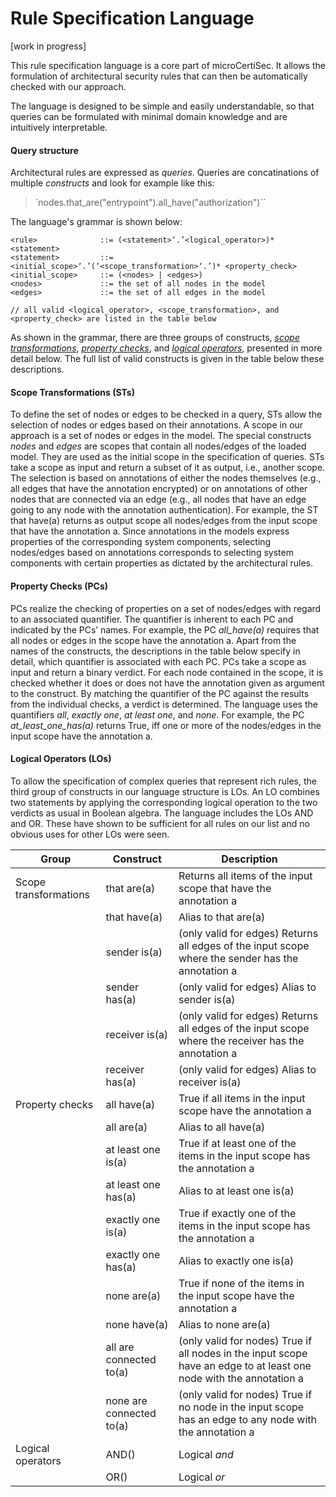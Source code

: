 # Rule Specification Language

[work in progress]

This rule specification language is a core part of microCertiSec. 
It allows the formulation of architectural security rules that can then be automatically checked with our approach.

The language is designed to be simple and easily understandable, so that queries can be formulated with minimal domain knowledge and are intuitively interpretable.

#### Query structure
Architectural rules are expressed as *queries*. 
Queries are concatinations of multiple *constructs* and look for example like this:

> `nodes.that_are("entrypoint").all_have("authorization")``

The language's grammar is shown below:


```
<rule> 				::= (<statement>‘.’<logical_operator>)* <statement>
<statement> 		::= <initial_scope>‘.’(‘<scope_transformation>‘.’)* <property_check>
<initial_scope> 	::= (<nodes> | <edges>)
<nodes> 			::= the set of all nodes in the model
<edges> 			::= the set of all edges in the model

// all valid <logical_operator>, <scope_transformation>, and <property_check> are listed in the table below
```


As shown in the grammar, there are three groups of constructs, [*scope transformations*](#scope-transformations), [*property checks*](#property-checks), and [*logical operators*](logical-operators), presented in more detail below.
The full list of valid constructs is given in the table below these descriptions.


#### Scope Transformations (STs)
To define the set of nodes or edges to be checked in a query, STs allow the selection of nodes or edges based on their annotations. 
A scope in our approach is a set of nodes or edges in the model. 
The special constructs *nodes* and *edges* are scopes that contain all nodes/edges of the loaded model. 
They are used as the initial scope in the specification of queries. 
STs take a scope as input and return a subset of it as output, i.e., another scope. 
The selection is based on annotations of either the nodes themselves (e.g., all edges that have the annotation encrypted) or on annotations of other nodes that are connected via an edge (e.g., all nodes that have an edge going to any node with the annotation authentication).
For example, the ST that have(a) returns as output scope all nodes/edges from the input scope that have the annotation a.
Since annotations in the models express properties of the corresponding system components, selecting nodes/edges based on annotations corresponds to selecting system components with certain properties as dictated by the architectural rules.


#### Property Checks (PCs)
PCs realize the checking of properties on a set of nodes/edges with regard to an associated quantifier.
The quantifier is inherent to each PC and indicated by the PCs’ names. 
For example, the PC *all_have(a)* requires that all nodes or edges in the scope have the annotation a. 
Apart from the names of the constructs, the descriptions in the table below specify in detail, which quantifier is associated with each PC. 
PCs take a scope as input and return a binary verdict. 
For each node contained in the scope, it is checked whether it does or does not have the annotation given as argument to the construct. 
By matching the quantifier of the PC against the results from the individual checks, a verdict is determined. 
The language uses the quantifiers *all*, *exactly one*, *at least one*, and *none*. 
For example, the PC *at_least_one_has(a)* returns True, iff one or more of the nodes/edges in the input scope have the annotation a.


#### Logical Operators (LOs)
To allow the specification of complex queries that represent rich rules, the third group of constructs in our language structure is LOs. 
An LO combines two statements by applying the corresponding logical operation to the two verdicts as usual in Boolean algebra. 
The language includes the LOs AND and OR. 
These have shown to be sufficient for all rules on our list and no obvious uses for other LOs were seen.



| Group | Construct | Description |
| ----- | ----- | ----- |
| Scope transformations | that are(a) | Returns all items of the input scope that have the annotation a
| | that have(a) | Alias to that are(a)
| | sender is(a) | (only valid for edges) Returns all edges of the input scope where the sender has the annotation a
| | sender has(a) | (only valid for edges) Alias to sender is(a)
| | receiver is(a) | (only valid for edges) Returns all edges of the input scope where the receiver has the annotation a
| | receiver has(a) | (only valid for edges) Alias to receiver is(a)
| Property checks | all have(a) | True if all items in the input scope have the annotation a
| | all are(a) | Alias to all have(a)
| | at least one is(a) | True if at least one of the items in the input scope has the annotation a
| | at least one has(a) | Alias to at least one is(a)
| | exactly one is(a) | True if exactly one of the items in the input scope has the annotation a
| | exactly one has(a) | Alias to exactly one is(a)
| | none are(a) | True if none of the items in the input scope have the annotation a
| | none have(a) | Alias to none are(a)
| | all are connected to(a) | (only valid for nodes) True if all nodes in the input scope have an edge to at least one node with the annotation a
| | none are connected to(a) | (only valid for nodes) True if no node in the input scope has an edge to any node with the annotation a
| Logical operators | AND() | Logical *and*
| | OR() | Logical *or*